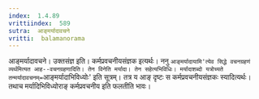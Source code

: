 ```yaml
---
index:  1.4.89
vrittiindex:  589
sutra:  आङ्मर्यादावचने
vritti:  balamanorama 
---
```


आङ्मर्यादावचने। उक्तसंज्ञ इति। कर्मप्रवचनीयसंज्ञक इत्यर्थः। ननु `आङ्मर्यादायामि'त्येव सिद्धे वचनग्रहणं व्यर्थमित्यत आह--वचनग्रहणादिति। तेन विनेति मर्यादा। तेन सहेत्यभिविधिः। मर्यादाशब्दो यत्रोच्यते तन्मर्यादावचनम्=`आङ्मर्यादाभिविध्योः' इति सूत्रम्। तत्र य आङ् दृष्टः स कर्मप्रवचनीयसंज्ञकः स्यादित्यर्थः। तथाच मर्यादिभिविध्योराङ् कर्मप्रवचनीय इति फलतीति भावः। 

